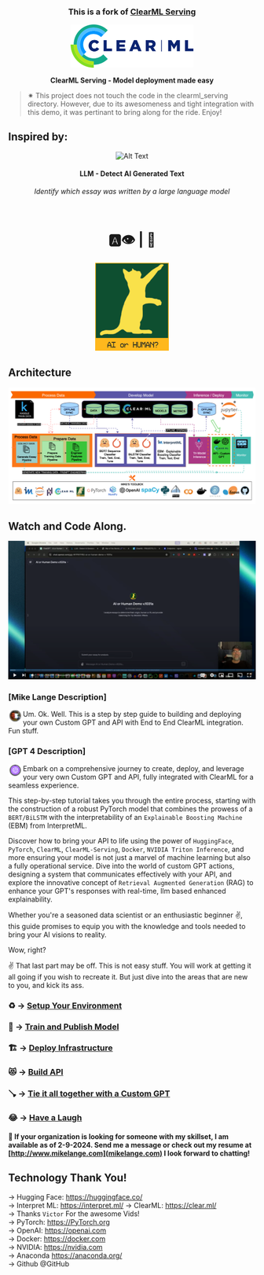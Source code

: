 
<div align="center">

### This is a fork of [ClearML Serving](https://github.com/allegroai/clearml-serving)

<a href="https://app.clear.ml"><img src="https://github.com/allegroai/clearml/blob/master/docs/clearml-logo.svg?raw=true" width="250px"></a>

**ClearML Serving - Model deployment made easy**
</div>

> &#10039; This project does not touch the code in the clearml_serving directory. However, due to its awesomeness and tight integration with this demo, it was pertinant to bring along for the ride. Enjoy!

## Inspired by:
<div align="center">
<img src="https://www.kaggle.com/static/images/site-logo.svg" width='200px' alt="Alt Text"/>

#### LLM - Detect AI Generated Text
*Identify which essay was written by a large language model*
</div>

<br>

<div align="center">

# 🅰👁️ | 🧬  

<img src="./presentation/ai_human_logo.png" width='150px' alt="Meow"/>
</div>


## Architecture
<img src="./presentation/ai_or_human_overview_demo.png" alt="Alt Text"/>

## Watch and Code Along.
[![Watch the video](presentation/cover_image.png)](https://youtu.be/fv-MYQ5fVNc)
### [Mike Lange Description]
<img align="left" width="30" src="./presentation/me.png" /> 
Um. Ok. Well. This is a step by step guide to building and deploying your own Custom GPT and API with End to End ClearML integration. Fun stuff.

### [GPT 4 Description]
<img align="left" width="30" src="./presentation/gpt.png" /> 

Embark on a comprehensive journey to create, deploy, and leverage your very own Custom GPT and API, fully integrated with ClearML for a seamless experience. 

This step-by-step tutorial takes you through the entire process, starting with the construction of a robust PyTorch model that combines the prowess of a ``BERT/BiLSTM`` with the interpretability of an ``Explainable Boosting Machine`` (EBM) from InterpretML.

Discover how to bring your API to life using the power of ``HuggingFace``, ``PyTorch``, ``ClearML``, ``ClearML-Serving``, ``Docker``, ``NVIDIA Triton Inference``, and more ensuring your model is not just a marvel of machine learning but also a fully operational service. Dive into the world of custom GPT actions, designing a system that communicates effectively with your API, and explore the innovative concept of ``Retrieval Augmented Generation`` (RAG) to enhance your GPT's responses with real-time, llm based enhanced explainability.

Whether you're a seasoned data scientist or an enthusiastic beginner &#9996;, this guide promises to equip you with the knowledge and tools needed to bring your AI visions to reality.

Wow, right? 

&#9996; That last part may be off. This is not easy stuff. You will work at getting it all going if you wish to recreate it. But just dive into the areas that are new to you, and kick its ass.  


### &#9851; &#8594; [Setup Your Environment](presentation/Setup.md) 
### 🚄 &#8594; [Train and Publish Model ](presentation/Train_Publish_Model.md) 

### 🏗 &#8594; [Deploy Infrastructure](presentation/Infrastructure_clearml-serving.md) 

### 😻 &#8594; [Build API](presentation/Build_Deploy_API.md) 

### 🪠 &#8594; [Tie it all together with a Custom GPT](presentation/Build_GPT.md)

### 😂 &#8594; [Have a Laugh](https://www.lifehack.org/articles/lifestyle/30-ways-add-fun-your-daily-routine.html)

#### 🤟 If your organization is looking for someone with my skillset, I am available as of 2-9-2024. Send me a message or check out my resume at [http://www.mikelange.com](mikelange.com) I look forward to chatting!
 
## Technology Thank You! 
&#8594; Hugging Face: https://huggingface.co/  
&#8594; Interpret ML: https://interpret.ml/
&#8594; ClearML: https://clear.ml/  
&#8594; Thanks ``Victor`` For the awesome Vids!  
&#8594; PyTorch: https://PyTorch.org  
&#8594; OpenAI: https://openai.com   
&#8594; Docker: https://docker.com   
&#8594; NVIDIA: https://nvidia.com  
&#8594; Anaconda https://anaconda.org/  
&#8594; Github  @GitHub 
